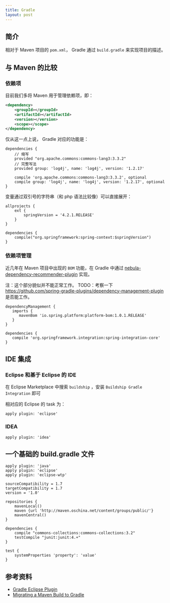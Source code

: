 ```yaml
---
title: Gradle
layout: post
---
```


## 简介

相对于 Maven 项目的 `pom.xml`， Gradle 通过 `build.gradle` 来实现项目的描述。

## 与 Maven 的比较

### 依赖项

目前我们多将 Maven 用于管理依赖项，即：

```xml
<dependency>
    <groupId></groupId>
    <artifactId></artifactId>
    <version></version>
    <scope></scope>
</dependency>
```

仅从这一点上说， Gradle 对应的功能是：

```
dependencies {
    // 缩写
    provided "org.apache.commons:commons-lang3:3.3.2"
    // 完整写法
    provided group: 'log4j', name: 'log4j', version: '1.2.17'
    
    compile 'org.apache.commons:commons-lang3:3.3.2', optional
    compile group: 'log4j', name: 'log4j', version: '1.2.17', optional 
}
```

变量通过双引号的字符串（和 php 语法比较像）可以直接展开：

```
allprojects {
    ext {
        springVersion = '4.2.1.RELEASE'
    }
}

dependencies {
	compile("org.springframework:spring-context:$springVersion")
}
```

### 依赖项管理

近几年在 Maven 项目中出现的 `BOM` 功能，在 Gradle 中通过 [nebula-dependency-recommender-plugin](https://github.com/nebula-plugins/nebula-dependency-recommender-plugin) 实现。

注：这个部分貌似并不能正常工作。
TODO：考察一下 https://github.com/spring-gradle-plugins/dependency-management-plugin 是否能工作。

```
dependencyManagement {        
   imports {
      mavenBom 'io.spring.platform:platform-bom:1.0.1.RELEASE'
   }    
}    
 
dependencies {
   compile 'org.springframework.integration:spring-integration-core'
}
```

## IDE 集成

### Eclipse 和基于 Eclipse 的 IDE
在 Eclipse Marketplace 中搜索 `buildship` ，安装 `Buildship Gradle Integration` 即可

相对应的 Eclipse 的 task 为：

```
apply plugin: 'eclipse'
```

### IDEA

```
apply plugin: 'idea'
```

## 一个基础的 build.gradle 文件

```
apply plugin: 'java'
apply plugin: 'eclipse'
apply plugin: 'eclipse-wtp'

sourceCompatibility = 1.7
targetCompatibility = 1.7
version = '1.0'

repositories {
    mavenLocal()
    maven {url 'http://maven.oschina.net/content/groups/public/'}
    mavenCentral()
}

dependencies {
    compile "commons-collections:commons-collections:3.2"
    testCompile "junit:junit:4.+"
}

test {
    systemProperties 'property': 'value'
}
```

## 参考资料

- [Gradle Eclipse Plugin](https://docs.gradle.org/current/userguide/eclipse_plugin.html)
- [Migrating a Maven Build to Gradle](http://gradle.org/migrating-a-maven-build-to-gradle/)